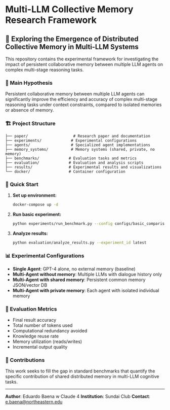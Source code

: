 # Multi-LLM Collective Memory Research Framework

## 🧠 Exploring the Emergence of Distributed Collective Memory in Multi-LLM Systems

This repository contains the experimental framework for investigating the impact of persistent collaborative memory between multiple LLM agents on complex multi-stage reasoning tasks.

### 📌 Main Hypothesis

Persistent collaborative memory between multiple LLM agents can significantly improve the efficiency and accuracy of complex multi-stage reasoning tasks under context constraints, compared to isolated memories or absence of memory.

### 🏗️ Project Structure

```
├── paper/                    # Research paper and documentation
├── experiments/             # Experimental configurations
├── agents/                  # Specialized agent implementations
├── memory_systems/          # Memory systems (shared, private, no memory)
├── benchmarks/             # Evaluation tasks and metrics
├── evaluation/             # Evaluation and analysis scripts
├── results/                # Experimental results and visualizations
└── docker/                 # Container configuration
```

### 🚀 Quick Start

1. **Set up environment:**
   ```bash
   docker-compose up -d
   ```

2. **Run basic experiment:**
   ```bash
   python experiments/run_benchmark.py --config configs/basic_comparison.yaml
   ```

3. **Analyze results:**
   ```bash
   python evaluation/analyze_results.py --experiment_id latest
   ```

### 📊 Experimental Configurations

- **Single Agent**: GPT-4 alone, no external memory (baseline)
- **Multi-Agent without memory**: Multiple LLMs with dialogue history only
- **Multi-Agent with shared memory**: Persistent common memory JSON/vector DB
- **Multi-Agent with private memory**: Each agent with isolated individual memory

### 🎯 Evaluation Metrics

- Final result accuracy
- Total number of tokens used
- Computational redundancy avoided
- Knowledge reuse rate
- Memory utilization (reads/writes)
- Incremental output quality

### 📝 Contributions

This work seeks to fill the gap in standard benchmarks that quantify the specific contribution of shared distributed memory in multi-LLM cognitive tasks.

---

**Author**: Eduardo Baena w Claude 4
**Institution**: Sundai Club
**Contact**: e.baena@northeastern.edu
